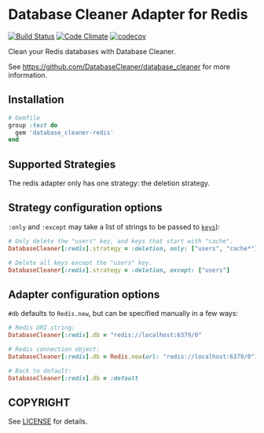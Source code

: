 # Database Cleaner Adapter for Redis

[![Build Status](https://travis-ci.org/DatabaseCleaner/database_cleaner-redis.svg?branch=master)](https://travis-ci.org/DatabaseCleaner/database_cleaner-redis)
[![Code Climate](https://codeclimate.com/github/DatabaseCleaner/database_cleaner-redis/badges/gpa.svg)](https://codeclimate.com/github/DatabaseCleaner/database_cleaner-redis)
[![codecov](https://codecov.io/gh/DatabaseCleaner/database_cleaner-redis/branch/master/graph/badge.svg)](https://codecov.io/gh/DatabaseCleaner/database_cleaner-redis)

Clean your Redis databases with Database Cleaner.

See https://github.com/DatabaseCleaner/database_cleaner for more information.

## Installation

```ruby
# Gemfile
group :test do
  gem 'database_cleaner-redis'
end
```

## Supported Strategies

The redis adapter only has one strategy: the deletion strategy.

## Strategy configuration options

`:only` and `:except` may take a list of strings to be passed to [`keys`](https://redis.io/commands/keys)):

```ruby
# Only delete the "users" key, and keys that start with "cache".
DatabaseCleaner[:redis].strategy = :deletion, only: ["users", "cache*"]

# Delete all keys except the "users" key.
DatabaseCleaner[:redis].strategy = :deletion, except: ["users"]
```

## Adapter configuration options

`#db` defaults to `Redis.new`, but can be specified manually in a few ways:

```ruby
# Redis URI string:
DatabaseCleaner[:redis].db = "redis://localhost:6379/0"

# Redis connection object:
DatabaseCleaner[:redis].db = Redis.new(url: "redis://localhost:6379/0")

# Back to default:
DatabaseCleaner[:redis].db = :default
```

## COPYRIGHT

See [LICENSE](LICENSE) for details.
